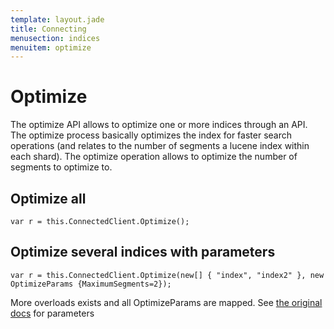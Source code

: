 ```yaml
---
template: layout.jade
title: Connecting
menusection: indices
menuitem: optimize
---
```



# Optimize 

The optimize API allows to optimize one or more indices through an API. The optimize process basically optimizes the index for faster search operations (and relates to the number of segments a lucene index within each shard). The optimize operation allows to optimize the number of segments to optimize to.

## Optimize all

	var r = this.ConnectedClient.Optimize();

## Optimize several indices with parameters

	var r = this.ConnectedClient.Optimize(new[] { "index", "index2" }, new OptimizeParams {MaximumSegments=2});

More overloads exists and all OptimizeParams are mapped. See [the original docs](http://www.elasticsearch.org/guide/reference/api/admin-indices-optimize.html) for parameters

